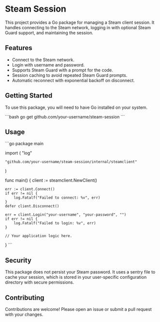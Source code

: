 # Steam Session

This project provides a Go package for managing a Steam client session. It handles connecting to the Steam network, logging in with optional Steam Guard support, and maintaining the session.

## Features

-   Connect to the Steam network.
-   Login with username and password.
-   Supports Steam Guard with a prompt for the code.
-   Session caching to avoid repeated Steam Guard prompts.
-   Automatic reconnect with exponential backoff on disconnect.

## Getting Started

To use this package, you will need to have Go installed on your system.

\`\`\`bash
go get github.com/your-username/steam-session
\`\`\`

## Usage

\`\`\`go
package main

import (
	"log"

	"github.com/your-username/steam-session/internal/steamclient"
)

func main() {
	client := steamclient.NewClient()

	err := client.Connect()
	if err != nil {
		log.Fatalf("Failed to connect: %v", err)
	}
	defer client.Disconnect()

	err = client.Login("your-username", "your-password", "")
	if err != nil {
		log.Fatalf("Failed to login: %v", err)
	}

	// Your application logic here.
}
\`\`\`

## Security

This package does not persist your Steam password. It uses a sentry file to cache your session, which is stored in your user-specific configuration directory with secure permissions.

## Contributing

Contributions are welcome! Please open an issue or submit a pull request with your changes.
